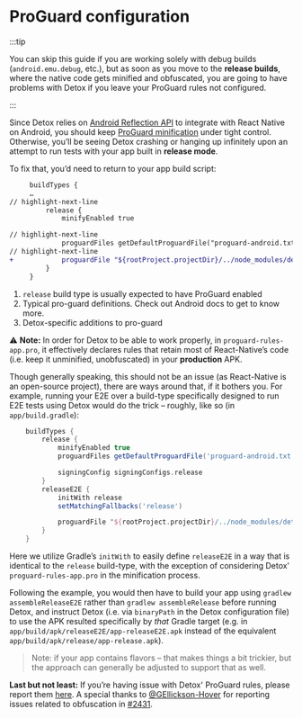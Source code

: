 # ProGuard configuration

:::tip

You can skip this guide if you are working solely with debug builds (`android.emu.debug`, etc.),
but as soon as you move to the **release builds**, where the native code gets minified and obfuscated,
you are going to have problems with Detox if you leave your ProGuard rules not configured.

:::

Since Detox relies on
[Android Reflection API](https://developer.android.com/reference/java/lang/reflect/package-summary)
to integrate with React Native on Android, you should keep [ProGuard minification](https://developer.android.com/studio/build/shrink-code)
under tight control. Otherwise, you’ll be seeing Detox crashing or hanging up infinitely upon an attempt to
run tests with your app built in **release mode**.

To fix that, you’d need to return to your app build script:

```diff title="app/build.gradle"
     buildTypes {
     …
// highlight-next-line
         release {
             minifyEnabled true

// highlight-next-line
             proguardFiles getDefaultProguardFile("proguard-android.txt"), "proguard-rules.pro"
// highlight-next-line
+            proguardFile "${rootProject.projectDir}/../node_modules/detox/android/detox/proguard-rules-app.pro"
         }
     }
```

1. `release` build type is usually expected to have ProGuard enabled
1. Typical pro-guard definitions. Check out Android docs to get to know more.
1. Detox-specific additions to pro-guard

:warning: **Note:** In order for Detox to be able to work properly, in `proguard-rules-app.pro`,
it effectively declares rules that retain most of React-Native’s code
(i.e. keep it unminified, unobfuscated) in your **production** APK.

Though generally speaking, this should not be an issue (as React-Native is an open-source project),
there are ways around that, if it bothers you.
For example, running your E2E over a build-type specifically designed to run E2E tests using Detox would do the trick
– roughly, like so (in `app/build.gradle`):

```groovy
    buildTypes {
        release {
            minifyEnabled true
            proguardFiles getDefaultProguardFile('proguard-android.txt'), 'proguard-rules.pro'

            signingConfig signingConfigs.release
        }
        releaseE2E {
            initWith release
            setMatchingFallbacks('release')

            proguardFile "${rootProject.projectDir}/../node_modules/detox/android/detox/proguard-rules-app.pro"
        }
    }
```

Here we utilize Gradle’s `initWith` to easily define `releaseE2E` in a way that is identical to the `release` build-type, with the exception of considering Detox' `proguard-rules-app.pro` in the minification process.

Following the example, you would then have to build your app using `gradlew assembleReleaseE2E` rather than `gradlew assembleRelease` before running Detox, and instruct Detox (i.e. via `binaryPath` in the Detox configuration file) to use the APK resulted specifically by _that_ Gradle target (e.g. in `app/build/apk/releaseE2E/app-releaseE2E.apk` instead of the equivalent `app/build/apk/release/app-release.apk`).

> Note: if your app contains flavors – that makes things a bit trickier, but the approach can generally be adjusted to support that as well.

**Last but not least:** If you’re having issue with Detox' ProGuard rules, please report them [here](https://github.com/wix/Detox/issues/new/choose).
A special thanks to [@GEllickson-Hover](https://github.com/GEllickson-Hover) for reporting issues related to obfuscation in [#2431](https://github.com/wix/Detox/issues/2431).
